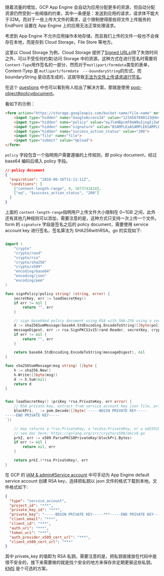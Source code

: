 随着流量的增加，GCP App Engine 会自动为应用分配更多的资源，但自动分配资源仍然受到一些阀值的约束，其中一条便是：发送到应用的请求，请求体不能大于32M。而对于一些上传大文件的需求，这个限制使得那些将文件上传服务的 EndPoint 设置在 App Engine 上的应用无法正常处理请求。

考虑到 App Engine 不允许应用操作本地存储，而且我们上传的文件一般也不会保存在本地，而是存到 Cloud Storage，File Store 等地方。

这里以 Cloud Storage 为例，Cloud Storage 提供了[Signed URLs](https://cloud.google.com/storage/docs/access-control/signed-urls)(除了失效时间之外，可以不受任何约束)访问 Storage 中的资源。这种方式在进行签名时需要将`Content-Type`用作签名的一部分，然而对于`mutlipart/formdata`类型的表单，Content-Tyep 是 `mutlipart/formdata  ---boundaryString`的形式，而 boundaryString 是动态生成的，这就导致[无法为文件上传请求进行签名](https://stackoverflow.com/questions/38752334/google-storage-with-signed-url)。

在这个 [questions](https://stackoverflow.com/questions/38752334/google-storage-with-signed-url) 中也可以看到有人给出了解决方案，那就是使用 [post-object#policydocument](https://cloud.google.com/storage/docs/xml-api/post-object#policydocument)。

看如下的示例：
```html
<form action="https://storage.googleapis.com/bucket-name/file-name" method="post" enctype="multipart/form-data">
    <input type="hidden" name="GoogleAccessId" value="1234567890123@developer.gserviceaccount.com">
    <input type="hidden" name="policy" value="eyJleHBpcmF0aW9uIjogIjIwMTAtMDYtMTZUMTE6MTE6MTFaIiwNCiAi">
    <input type="hidden" name="signature" value="BSAMPLEaASAMPLE6SAMPLE+SAMPPLEqSAMPLEPSAMPLE+SAMPLEgSAMPL">
    <input type="hidden" name="success_action_status" value="200">
    <input type="file" name="file">
    <input type="submit" value="Upload">
</form>
```
`policy` 字段包含一个指明用户需要遵循的上传规则，即 policy document，经过 base64 编码后填入 policy 字段。

```json
// policy document
{
  "expiration": "2010-06-16T11:11:11Z",
  "conditions": [
    ["content-length-range", 0, 1073741824],
    ["eq", "$success_action_status", "200"]
  ]
}
```
上面的 `content-length-range`指明用户上传文件大小限制在 0~1GB 之间，此外还有其他几种规则可以添加，需要注意的是，这种方式只支持一次上传一个文件。form 的 `signature` 字段是签名之后的 policy document，需要使用 service account key 进行签名，签名算法为 SHA256withRSA。go 的实现如下:

```go

import (
	"crypto"
	"crypto/rand"
	"crypto/rsa"
	"crypto/sha256"
	"crypto/x509"
	"encoding/base64"
	"encoding/json"
	"encoding/pem"
)

func signPolicy(policy string) (string, error) {
	secretKey, err := loadSecretKey()
	if err != nil {
		return "", err
	}

	// sign base64ed policy document using RSA with SHA-256 using a secret key
	d := sha256SumMessage(base64.StdEncoding.EncodeToString([]byte(policy)))
	messageDigest, err := rsa.SignPKCS1v15(rand.Reader, secretKey, crypto.SHA256, d)
	if err != nil {
		return "", err
	}

	return base64.StdEncoding.EncodeToString(messageDigest), nil
}

func sha256SumMessage(msg string) []byte {
	h := sha256.New()
	h.Write([]byte(msg))
	d := h.Sum(nil)
	return d
}


func loadSecretKey() (priKey *rsa.PrivateKey, err error) {
	// RSA private key, extract from service account key json file, private_key filed
	blockPri, _ := pem.Decode([]byte(`-----BEGIN PRIVATE KEY-----
-----END PRIVATE KEY-----
`))

	// may returns a *rsa.PrivateKey, a *ecdsa.PrivateKey, or a ed25519.PrivateKey
	// see doc here: https://golang.org/src/crypto/x509/pkcs8.go
	prkI, err := x509.ParsePKCS8PrivateKey(blockPri.Bytes)
	if err != nil {
		return nil, err
	}

	return prkI.(*rsa.PrivateKey), err
}
```
在 GCP 的 [IAM & admin#Service account](https://console.cloud.google.com/iam-admin/serviceaccounts) 中可手动为 App Engine default service account 创建 RSA key，选择把私钥以 json 文件的格式下载到本地。文件格式如下:
```json
{
  "type": "service_account",
  "project_id": "***",
  "private_key_id": "***",
  "private_key": "-----BEGIN PRIVATE KEY-----***-----END PRIVATE KEY-----\n",
  "client_email": "***",
  "client_id": "***",
  "auth_uri": "***",
  "token_uri": "***",
  "auth_provider_x509_cert_url": "***",
  "client_x509_cert_url": "***"
}
```
其中 private_key 的值即为 RSA 私钥。需要注意的是，把私钥直接放在代码中是很不安全的，接下来需要做的就是找个安全的地方来保存并定期更替这些私钥。[KMS](https://cloud.google.com/kms) 是个可选的方案。